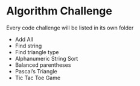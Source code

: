 # Algorithm Challenge

Every code challenge will be listed in its own folder

- Add All
- Find string
- Find triangle type
- Alphanumeric String Sort
- Balanced parentheses
- Pascal’s Triangle
- Tic Tac Toe Game